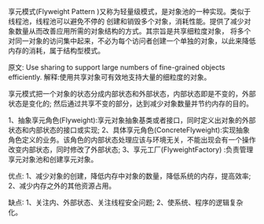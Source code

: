 享元模式(Flyweight Pattern )又称为轻量级模式，是对象池的一种实现。类似于线程池，线程池可以避免不停的
创建和销毁多个对象，消耗性能。提供了减少对象数量从而改善应用所需的对象结构的方式。其宗旨是共享细粒度对象，
将多个对同一对象的访问集中起来，不必为每个访问者创建一个单独的对象，以此来降低内存的消耗，属于结构型模式。

原文: Use sharing to support large numbers of fine-grained objects efficiently.
解释:使用共享对象可有效地支持大量的细粒度的对象。

享元模式把一个对象的状态分成内部状态和外部状态，内部状态即是不变的，外部状态是变化的;
然后通过共享不变的部分，达到减少对象数量并节约内存的目的。

1、抽象享元角色(Flyweight):享元对象抽象基类或者接口，同时定义出对象的外部状态和内部状态的接口或实现;
2、具体享元角色(ConcreteFlyweight):实现抽象角色定义的业务。该角色的内部状态处理应该与环境无关，不能出现会有一个操作改变内部状态，同时修改了外部状态;
3、享元工厂(FlyweightFactory) :负责管理享元对象池和创建享元对象。

优点:
1、减少对象的创建，降低内存中对象的数量，降低系统的内存，提高效率;
2、减少内存之外的其他资源占用。

缺点∶
1、关注内、外部状态、关注线程安全问题;
2、使系统、程序的逻辑复杂化。
